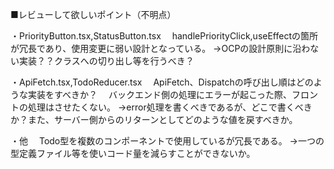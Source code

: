 
■レビューして欲しいポイント（不明点）

・PriorityButton.tsx,StatusButton.tsx
　handlePriorityClick,useEffectの箇所が冗長であり、使用変更に弱い設計となっている。
  →OCPの設計原則に沿わない実装？？クラスへの切り出し等を行うべき？
  
・ApiFetch.tsx,TodoReducer.tsx
　ApiFetch、Dispatchの呼び出し順はどのような実装をすべきか？
　バックエンド側の処理にエラーが起こった際、フロントの処理はさせたくない。
  →error処理を書くべきであるが、どこで書くべきか？また、サーバー側からのリターンとしてどのような値を戻すべきか。
  
・他
　Todo型を複数のコンポーネントで使用しているが冗長である。
  →一つの型定義ファイル等を使いコード量を減らすことができないか。

